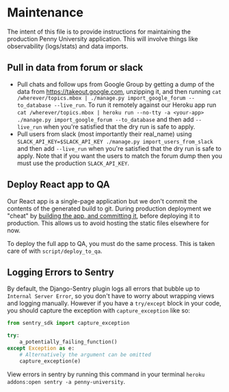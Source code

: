 # Maintenance

The intent of this file is to provide instructions for maintaining the production Penny University application. This will involve things like observability (logs/stats) and data imports.

## Pull in data from forum or slack
* Pull chats and follow ups from Google Group by getting a dump of the data from https://takeout.google.com, unzipping it, and then running `cat /wherever/topics.mbox | ./manage.py import_google_forum --to_database --live_run`. To run it remotely against our Heroku app run `cat /wherever/topics.mbox | heroku run --no-tty -a <your-app> ./manage.py import_google_forum --to_database` and then add `--live_run` when you're satisfied that the dry run is safe to apply.
* Pull users from slack (most importantly their real_name) using `SLACK_API_KEY=$SLACK_API_KEY ./manage.py import_users_from_slack` and then add `--live_run` when you're satisfied that the dry run is safe to apply. Note that if you want the users to match the forum dump then you must use the production `SLACK_API_KEY`.

## Deploy React app to QA
Our React app is a single-page application but we don't commit the contents of the generated build to git. During production deployment we "cheat" by [building the app, and committing it](https://github.com/penny-university/penny_university/blob/d0578ecd0b90499c77c8743d8926dba3de9607c6/.github/workflows/ci.yml#L95-L1100), before deploying it to production. This allows us to avoid hosting the static files elsewhere for now.

To deploy the full app to QA, you must do the same process. This is taken care of with `script/deploy_to_qa`.

## Logging Errors to Sentry
By default, the Django-Sentry plugin logs all errors that bubble up to `Internal Server Error`, so you don't have to worry about wrapping views and logging manually. However if you have a `try/except` block in your code, you should capture the exception with `capture_exception` like so:

```python
from sentry_sdk import capture_exception

try:
    a_potentially_failing_function()
except Exception as e:
    # Alternatively the argument can be omitted
    capture_exception(e)
```

View errors in sentry by running this command in your terminal `heroku addons:open sentry -a penny-university`.
